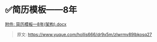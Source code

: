 # ✅简历模板——8年

[附件: 简历模板—8年(架构).docx](./attachments/zUOaCCN_zbaZNrIy/简历模板—8年(架构).docx)


> 原文: <https://www.yuque.com/hollis666/dr9x5m/zlwrmv89lbkosq27>